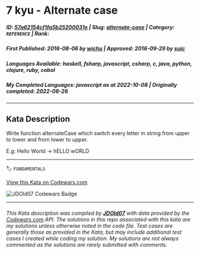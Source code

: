 # 7 kyu - Alternate case

##### **ID**: [57a62154cf1fa5b25200031e](https://www.codewars.com/kata/57a62154cf1fa5b25200031e) | **Slug**: [alternate-case](https://www.codewars.com/kata/57a62154cf1fa5b25200031e) | **Category**: `REFERENCE` | **Rank**: <span style="color:white">7 kyu</span>

##### **First Published**: 2016-08-06 ***by*** [wichu](https://www.codewars.com/users/wichu) | **Approved**: 2016-09-29 ***by*** [suic](https://www.codewars.com/users/suic)

##### **Languages Available**: haskell, fsharp, javascript, csharp, c, java, python, clojure, ruby, cobol

##### **My Completed Languages**: javascript ***as at*** 2022-10-08 | **Originally completed**: 2022-08-26

---

## Kata Description


Write function alternateCase which switch every letter in string from upper to lower and from lower to upper.

E.g: Hello World -> hELLO wORLD

---


🏷 `FUNDAMENTALS`


[View this Kata on Codewars.com](https://www.codewars.com/kata/57a62154cf1fa5b25200031e)

![](https://www.codewars.com/users/jdold07/badges/large "JDOld07 Codewars Badge")

---

###### *This Kata description was compiled by [**JDOld07**](https://tpstech.dev) with data provided by the [Codewars.com](https://www.codewars.com) API.  The solutions in this repo associated with this kata are my solutions unless otherwise noted in the code file.  Test cases are generally those as provided in the Kata, but may include additional test cases I created while coding my solution.  My solutions are not always commented as the solutions are rarely submitted with comments.*
